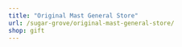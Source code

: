 ```yaml
---
title: "Original Mast General Store"
url: /sugar-grove/original-mast-general-store/
shop: gift
---
```

